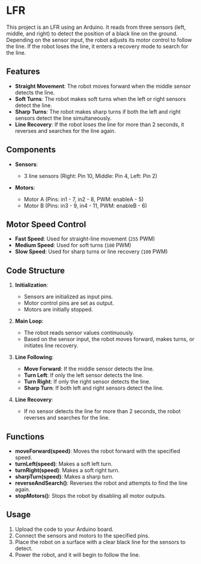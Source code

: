 # LFR

This project is an LFR using an Arduino. It reads from three sensors (left, middle, and right) to detect the position of a black line on the ground. Depending on the sensor input, the robot adjusts its motor control to follow the line. If the robot loses the line, it enters a recovery mode to search for the line.

## Features

- **Straight Movement**: The robot moves forward when the middle sensor detects the line.
- **Soft Turns**: The robot makes soft turns when the left or right sensors detect the line.
- **Sharp Turns**: The robot makes sharp turns if both the left and right sensors detect the line simultaneously.
- **Line Recovery**: If the robot loses the line for more than 2 seconds, it reverses and searches for the line again.
  
## Components

- **Sensors**: 
  - 3 line sensors (Right: Pin 10, Middle: Pin 4, Left: Pin 2)
  
- **Motors**:
  - Motor A (Pins: in1 - 7, in2 - 8, PWM: enableA - 5)
  - Motor B (Pins: in3 - 9, in4 - 11, PWM: enableB - 6)

## Motor Speed Control

- **Fast Speed**: Used for straight-line movement (`255` PWM)
- **Medium Speed**: Used for soft turns (`180` PWM)
- **Slow Speed**: Used for sharp turns or line recovery (`100` PWM)

## Code Structure

1. **Initialization**:
    - Sensors are initialized as input pins.
    - Motor control pins are set as output.
    - Motors are initially stopped.

2. **Main Loop**:
    - The robot reads sensor values continuously.
    - Based on the sensor input, the robot moves forward, makes turns, or initiates line recovery.
    
3. **Line Following**:
    - **Move Forward**: If the middle sensor detects the line.
    - **Turn Left**: If only the left sensor detects the line.
    - **Turn Right**: If only the right sensor detects the line.
    - **Sharp Turn**: If both left and right sensors detect the line.

4. **Line Recovery**:
    - If no sensor detects the line for more than 2 seconds, the robot reverses and searches for the line.

## Functions

- **moveForward(speed)**: Moves the robot forward with the specified speed.
- **turnLeft(speed)**: Makes a soft left turn.
- **turnRight(speed)**: Makes a soft right turn.
- **sharpTurn(speed)**: Makes a sharp turn.
- **reverseAndSearch()**: Reverses the robot and attempts to find the line again.
- **stopMotors()**: Stops the robot by disabling all motor outputs.

## Usage

1. Upload the code to your Arduino board.
2. Connect the sensors and motors to the specified pins.
3. Place the robot on a surface with a clear black line for the sensors to detect.
4. Power the robot, and it will begin to follow the line.
